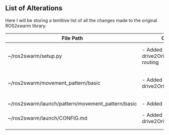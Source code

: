 ## List of Alterations 
Here I will be storing a tentitive list of all the changes made to the original ROS2swarm library.

| File Path | Changes | Reason | Date |
|---|---|---|---|
| ~/ros2swarm/setup.py | - Added drive2OriginPattern.basic routing | Allows custom pattern to be built | 1/27/2024 |
| ~/ros2swarm/movement_pattern/basic  | - Added drive2OriginPattern File  | Created Movement Pattern File | 1/10/2024  |
| ~/ros2swarm/launch/pattern/movement_pattern/basic|  - Added d2O launch file | same as above | <-  |
| ~/ros2swarm/launch/CONFIG.md | - Added info for drive2OriginPattern | - | 1/10/2024 |
|   |   |   |   |
|   |   |   |   |
